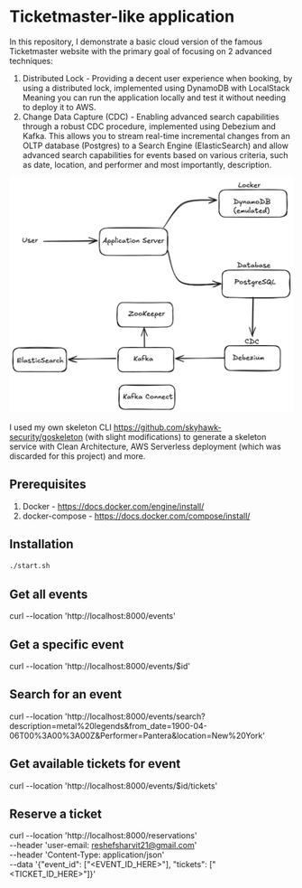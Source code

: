 # Ticketmaster-like application
In this repository, I demonstrate a basic cloud version of the famous Ticketmaster website with the primary
goal of focusing on 2 advanced techniques:
1. Distributed Lock - Providing a decent user experience when booking, by using a distributed lock, implemented using DynamoDB with LocalStack
   Meaning you can run the application locally and test it without needing to deploy it to AWS.
2. Change Data Capture (CDC) - Enabling advanced search capabilities through a robust CDC procedure, implemented using Debezium and Kafka.
   This allows you to stream real-time incremental changes from an OLTP database (Postgres) to a Search Engine (ElasticSearch) and allow advanced search capabilities for events based on various criteria, such as date, location, and performer and most importantly, description.


![Diagram](images/ticketmaster.png)


I used my own skeleton CLI https://github.com/skyhawk-security/goskeleton (with slight modifications) to generate a skeleton service with Clean Architecture, AWS Serverless deployment (which was discarded for this project) and more.



## Prerequisites
1. Docker - https://docs.docker.com/engine/install/
2. docker-compose - https://docs.docker.com/compose/install/

## Installation
```bash
./start.sh
```

## Get all events
curl --location 'http://localhost:8000/events'

## Get a specific event
curl --location 'http://localhost:8000/events/$id'

## Search for an event
curl --location 'http://localhost:8000/events/search?description=metal%20legends&from_date=1900-04-06T00%3A00%3A00Z&Performer=Pantera&location=New%20York'

## Get available tickets for event
curl --location 'http://localhost:8000/events/$id/tickets'

## Reserve a ticket
curl --location 'http://localhost:8000/reservations' \
--header 'user-email: reshefsharvit21@gmail.com' \
--header 'Content-Type: application/json' \
--data '{"event_id": ["<EVENT_ID_HERE>"], "tickets": ["<TICKET_ID_HERE>"]}'
